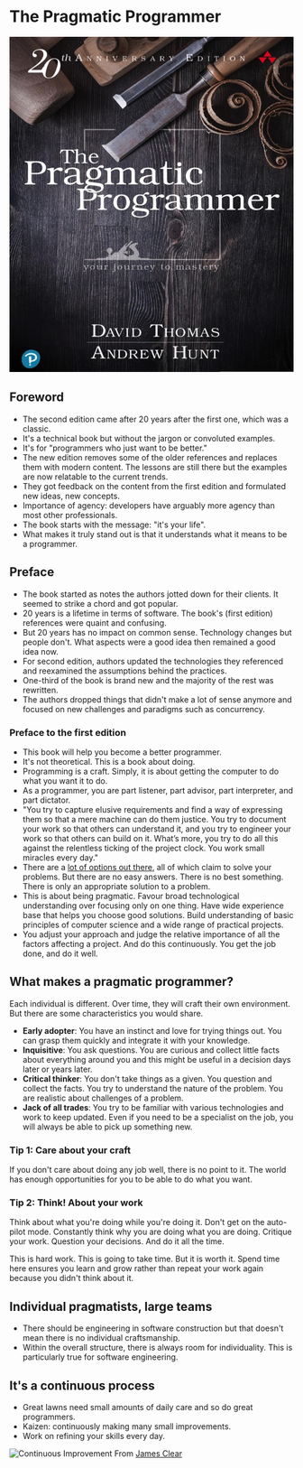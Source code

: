# The Pragmatic Programmer

![Cover](images/cover.jpg)

## Foreword

- The second edition came after 20 years after the first one, which was a classic.
- It's a technical book but without the jargon or convoluted examples.
- It's for "programmers who just want to be better."
- The new edition removes some of the older references and replaces them with modern content. The lessons are still there but the examples are now relatable to the current trends.
- They got feedback on the content from the first edition and formulated new ideas, new concepts.
- Importance of agency: developers have arguably more agency than most other professionals.
- The book starts with the message: "it's your life".
- What makes it truly stand out is that it understands what it means to be a programmer.

## Preface

- The book started as notes the authors jotted down for their clients. It seemed to strike a chord and got popular.
- 20 years is a lifetime in terms of software. The book's (first edition) references were quaint and confusing.
- But 20 years has no impact on common sense. Technology changes but people don't. What aspects were a good idea then remained a good idea now.
- For second edition, authors updated the technologies they referenced and reexamined the assumptions behind the practices.
- One-third of the book is brand new and the majority of the rest was rewritten.
- The authors dropped things that didn't make a lot of sense anymore and focused on new challenges and paradigms such as concurrency.

### Preface to the first edition

- This book will help you become a better programmer.
- It's not theoretical. This is a book about doing.
- Programming is a craft. Simply, it is about getting the computer to do what you want it to do.
- As a programmer, you are part listener, part advisor, part interpreter, and part dictator.
- "You try to capture elusive requirements and find a way of expressing them so that a mere machine can do them justice. You try to document your work so that others can understand it, and you try to engineer your work so that others can build on it. What’s more, you try to do all this against the relentless ticking of the project clock. You work small miracles every day."
- There are a [lot of options out there](https://xkcd.com/927/), all of which claim to solve your problems. But there are no easy answers. There is no best something. There is only an appropriate solution to a problem.
- This is about being pragmatic. Favour broad technological understanding over focusing only on one thing. Have wide experience base that helps you choose good solutions. Build understanding of basic principles of computer science and a wide range of practical projects.
- You adjust your approach and judge the relative importance of all the factors affecting a project. And do this continuously. You get the job done, and do it well.

## What makes a pragmatic programmer?

Each individual is different. Over time, they will craft their own environment. But there are some characteristics you would share.

- **Early adopter**: You have an instinct and love for trying things out. You can grasp them quickly and integrate it with your knowledge.
- **Inquisitive**: You ask questions. You are curious and collect little facts about everything around you and this might be useful in a decision days later or years later.
- **Critical thinker**: You don't take things as a given. You question and collect the facts. You try to understand the nature of the problem. You are realistic about challenges of a problem.
- **Jack of all trades**: You try to be familiar with various technologies and work to keep updated. Even if you need to be a specialist on the job, you will always be able to pick up something new.

### Tip 1: Care about your craft

If you don't care about doing any job well, there is no point to it. The world has enough opportunities for you to be able to do what you want.

### Tip 2: Think! About your work

Think about what you're doing while you're doing it. Don't get on the auto-pilot mode. Constantly think why you are doing what you are doing. Critique your work. Question your decisions. And do it all the time.

This is hard work. This is going to take time. But it is worth it. Spend time here ensures you learn and grow rather than repeat your work again because you didn't think about it.

## Individual pragmatists, large teams

- There should be engineering in software construction but that doesn't mean there is no individual craftsmanship.
- Within the overall structure, there is always room for individuality. This is particularly true for software engineering.

## It's a continuous process

- Great lawns need small amounts of daily care and so do great programmers.
- Kaizen: continuously making many small improvements.
- Work on refining your skills every day.

![Continuous Improvement](https://jamesclear.com/wp-content/uploads/2015/08/tiny-gains-graph.jpg)
From [James Clear](https://jamesclear.com/continuous-improvement)

